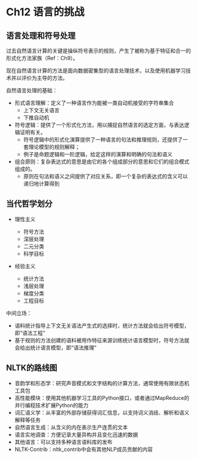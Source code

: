 Ch12 语言的挑战
=====

语言处理和符号处理
-----

过去自然语言计算的关键是操纵符号表示的规则，产生了被称为基于特征和合一的形式化方法家族（Ref：Ch9）。

现在自然语言计算的方法是面向数据密集型的语言处理技术，以及使用机器学习技术并以评价为主导的方法。

自然语言处理的基础：
- 形式语言理解：定义了一种语言作为能被一类自动机接受的字符串集合
    - 上下文无关语言
    - 下推自动机
- 符号逻辑：提供了一个形式化方法，用以捕捉自然语言的选定方面，与表达逻辑证明有关。
    - 符号逻辑中的形式化演算提供了一种语言的句法和推理规则，还提供了一套理论模型的规则解释；
    - 例子是命题逻辑和一阶逻辑，给定这样的演算和明确的句法和语义
- 组合原则：复杂表达式的意思是由它的各个组成部分的意思和它们的组合模式组成的。
    - 原则在句法和语义之间提供了对应关系，即一个复杂的表达式的含义可以递归地计算得到
    
当代哲学划分
-----

- 理性主义
    - 符号方法
    - 深层处理
    - 二元分类
    - 科学目标

- 经验主义
    - 统计方法
    - 浅层处理
    - 梯度分类
    - 工程目标
    
中间立场：
- 语料统计指导上下文无关语法产生式的选择时，统计方法就会给出符号模型，即“语法工程”
- 基于规则的方法创建的语料被用作特征来源训练统计语言模型时，符号方法就会给出统计语言模型，即“语法推理”

NLTK的路线图
-----

- 音韵学和形态学：研究声音模式和文字结构的计算方法，通常使用有限状态机工具包
- 高性能模块：使用其他机器学习工具的Python接口，或者通过MapReduce的并行编程技术扩展Python的能力
- 词汇语义学：从丰富的外部存储获得词汇信息，以支持词义消歧、解析和语义解释等任务
- 自然语言生成：从含义的内在表示生产连贯的文本
- 语言实地调查：方便记录大量异构并且变化迅速的数据
- 其他语言：可以支持多种语言语料库的发布
- NLTK-Contrib：nltk_contrib中会有其他NLP成员贡献的内容


